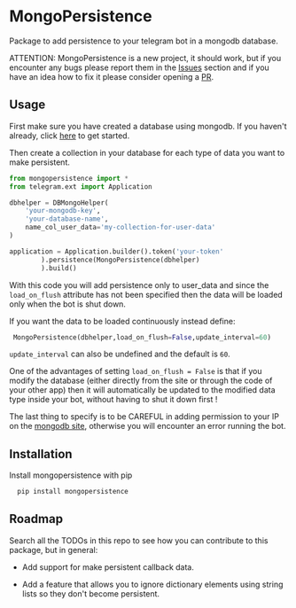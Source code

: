 
# MongoPersistence

Package to add persistence to your telegram bot in a mongodb database.

ATTENTION: MongoPersistence is a new project, it should work, but if you encounter any bugs please report them in the [Issues](https://github.com/LucaSforza/MongoPersistence/issues) section and if you have an idea how to fix it please consider opening a [PR](https://github.com/LucaSforza/MongoPersistence/pulls).
## Usage

First make sure you have created a database using mongodb.
If you haven't already, click [here](https://www.mongodb.com) to get started.

Then create a collection in your database for each type of data you want to make persistent.

```python
from mongopersistence import *
from telegram.ext import Application

dbhelper = DBMongoHelper(
    'your-mongodb-key',
    'your-database-name',
    name_col_user_data='my-collection-for-user-data'
)

application = Application.builder().token('your-token'
        ).persistence(MongoPersistence(dbhelper)
        ).build()
```

With this code you will add persistence only to user_data and since the `load_on_flush` attribute has not been specified then the data will be loaded only when the bot is shut down.

If you want the data to be loaded continuously instead define:
```python
 MongoPersistence(dbhelper,load_on_flush=False,update_interval=60)
```

`update_interval` can also be undefined and the default is `60`.

One of the advantages of setting `load_on_flush = False` is that if you modify the database (either directly from the site or through the code of your other app) then it will automatically be updated to the modified data type inside your bot, without having to shut it down first !

The last thing to specify is to be CAREFUL in adding permission to your IP on the [mongodb site](https://www.mongodb.com), otherwise you will encounter an error running the bot.


## Installation

Install mongopersistence with pip

```bash
  pip install mongopersistence
```
    
## Roadmap

Search all the TODOs in this repo to see how you can contribute to this package, but in general:

- Add support for make persistent callback data.

- Add a feature that allows you to ignore dictionary elements using string lists so they don't become persistent.

